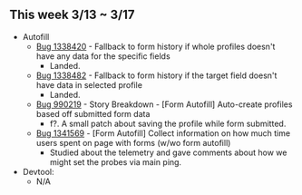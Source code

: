## This week 3/13 ~ 3/17
* Autofill
    - [Bug 1338420](https://bugzilla.mozilla.org/show_bug.cgi?id=1338420) - Fallback to form history if whole profiles doesn't have any data for the specific fields
        - Landed.
    - [Bug 1338482](https://bugzilla.mozilla.org/show_bug.cgi?id=1338482) - Fallback to form history if the target field doesn't have data in selected profile
        - Landed.
    - [Bug 990219](https://bugzilla.mozilla.org/show_bug.cgi?id=990219) - Story Breakdown - [Form Autofill] Auto-create profiles based off submitted form data
        - f?. A small patch about saving the profile while form submitted.
     - [Bug 1341569](https://bugzilla.mozilla.org/show_bug.cgi?id=1341569) - [Form Autofill] Collect information on how much time users spent on page with forms (w/wo form autofill)
        - Studied about the telemetry and gave comments about how we might set the probes via main ping.
* Devtool:
    - N/A
